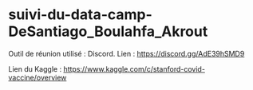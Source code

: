 # suivi-du-data-camp-DeSantiago_Boulahfa_Akrout

Outil de réunion utilisé : Discord.
Lien : https://discord.gg/AdE39hSMD9

Lien du Kaggle : https://www.kaggle.com/c/stanford-covid-vaccine/overview
